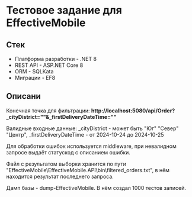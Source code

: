 # Тестовое задание для EffectiveMobile

## Стек

* Платформа разработки - .NET 8 
* REST API - ASP.NET Core 8
* ORM - SQLKata
* Миграции - EF8

## Описани

Конечная точка для фильтрации: **http://localhost:5080/api/Order?_cityDistrict=""&_firstDeliveryDateTime=""**  
  
Валидные входные данные: _cityDistrict - может быть "Юг" "Север" "Центр", _firstDeliveryDateTime - от 2024-10-24 до 2024-10-25  

Для обработки ошибок используется middleware, при невалидном запросе выдаёт статускод с описанием ошибки.  

Файл с результатом выборки хранится по пути "EffectiveMobile\EffectiveMobile.API\bin\filtered_orders.txt", в нём находится результат последнего запроса.  

Дамп базы - dump-EffectiveMobile. В нём создал 1000 тестов записей. 

